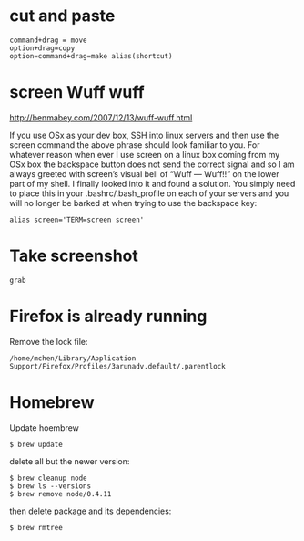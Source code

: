 # cut and paste

    command+drag = move
    option+drag=copy
    option=command+drag=make alias(shortcut)

# screen Wuff wuff
http://benmabey.com/2007/12/13/wuff-wuff.html

If you use OSx as your dev box, SSH into linux servers and then use the screen
command the above phrase should look familiar to you. For whatever reason when
ever I use screen on a linux box coming from my OSx box the backspace button
does not send the correct signal and so I am always greeted with screen’s
visual bell of “Wuff — Wuff!!” on the lower part of my shell. I finally looked
into it and found a solution. You simply need to place this in your
.bashrc/.bash_profile on each of your servers and you will no longer be barked
at when trying to use the backspace key:

    alias screen='TERM=screen screen'

# Take screenshot

    grab

# Firefox is already running
Remove the lock file:

    /home/mchen/Library/Application Support/Firefox/Profiles/3arunadv.default/.parentlock

# Homebrew
Update hoembrew

    $ brew update

delete all but the newer version:

    $ brew cleanup node
    $ brew ls --versions
    $ brew remove node/0.4.11

then delete package and its dependencies:

    $ brew rmtree
